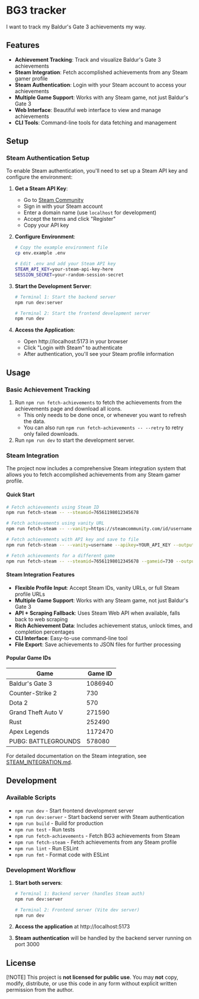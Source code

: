 # BG3 tracker

I want to track my Baldur's Gate 3 achievements my way.

## Features

- **Achievement Tracking**: Track and visualize Baldur's Gate 3 achievements
- **Steam Integration**: Fetch accomplished achievements from any Steam gamer profile
- **Steam Authentication**: Login with your Steam account to access your achievements
- **Multiple Game Support**: Works with any Steam game, not just Baldur's Gate 3
- **Web Interface**: Beautiful web interface to view and manage achievements
- **CLI Tools**: Command-line tools for data fetching and management

## Setup

### Steam Authentication Setup

To enable Steam authentication, you'll need to set up a Steam API key and configure the environment:

1. **Get a Steam API Key**:
   - Go to [Steam Community](https://steamcommunity.com/dev/apikey)
   - Sign in with your Steam account
   - Enter a domain name (use `localhost` for development)
   - Accept the terms and click "Register"
   - Copy your API key

2. **Configure Environment**:
   ```bash
   # Copy the example environment file
   cp env.example .env
   
   # Edit .env and add your Steam API key
   STEAM_API_KEY=your-steam-api-key-here
   SESSION_SECRET=your-random-session-secret
   ```

3. **Start the Development Server**:
   ```bash
   # Terminal 1: Start the backend server
   npm run dev:server
   
   # Terminal 2: Start the frontend development server
   npm run dev
   ```

4. **Access the Application**:
   - Open http://localhost:5173 in your browser
   - Click "Login with Steam" to authenticate
   - After authentication, you'll see your Steam profile information

## Usage

### Basic Achievement Tracking

1. Run `npm run fetch-achievements` to fetch the achievements from the achievements page and download all icons.
   - This only needs to be done once, or whenever you want to refresh the data.
   - You can also run `npm run fetch-achievements -- --retry` to retry only failed downloads.
2. Run `npm run dev` to start the development server.

### Steam Integration

The project now includes a comprehensive Steam integration system that allows you to fetch accomplished achievements from any Steam gamer profile.

#### Quick Start

```bash
# Fetch achievements using Steam ID
npm run fetch-steam -- --steamid=76561198012345678

# Fetch achievements using vanity URL
npm run fetch-steam -- --vanity=https://steamcommunity.com/id/username

# Fetch achievements with API key and save to file
npm run fetch-steam -- --vanity=username --apikey=YOUR_API_KEY --output=my-achievements.json

# Fetch achievements for a different game
npm run fetch-steam -- --steamid=76561198012345678 --gameid=730 --output=csgo-achievements.json
```

#### Steam Integration Features

- **Flexible Profile Input**: Accept Steam IDs, vanity URLs, or full Steam profile URLs
- **Multiple Game Support**: Works with any Steam game, not just Baldur's Gate 3
- **API + Scraping Fallback**: Uses Steam Web API when available, falls back to web scraping
- **Rich Achievement Data**: Includes achievement status, unlock times, and completion percentages
- **CLI Interface**: Easy-to-use command-line tool
- **File Export**: Save achievements to JSON files for further processing

#### Popular Game IDs

| Game | Game ID |
|------|---------|
| Baldur's Gate 3 | 1086940 |
| Counter-Strike 2 | 730 |
| Dota 2 | 570 |
| Grand Theft Auto V | 271590 |
| Rust | 252490 |
| Apex Legends | 1172470 |
| PUBG: BATTLEGROUNDS | 578080 |

For detailed documentation on the Steam integration, see [STEAM_INTEGRATION.md](./STEAM_INTEGRATION.md).

## Development

### Available Scripts

- `npm run dev` - Start frontend development server
- `npm run dev:server` - Start backend server with Steam authentication
- `npm run build` - Build for production
- `npm run test` - Run tests
- `npm run fetch-achievements` - Fetch BG3 achievements from Steam
- `npm run fetch-steam` - Fetch achievements from any Steam profile
- `npm run lint` - Run ESLint
- `npm run fmt` - Format code with ESLint

### Development Workflow

1. **Start both servers**:
   ```bash
   # Terminal 1: Backend server (handles Steam auth)
   npm run dev:server
   
   # Terminal 2: Frontend server (Vite dev server)
   npm run dev
   ```

2. **Access the application** at http://localhost:5173

3. **Steam authentication** will be handled by the backend server running on port 3000

## License

[!NOTE]
This project is **not licensed for public use**.
You may **not** copy, modify, distribute, or use this code in any form without explicit written permission from the author.
